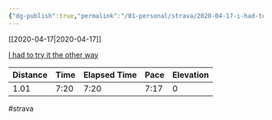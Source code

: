 ```yaml
---
{"dg-publish":true,"permalink":"/01-personal/strava/2020-04-17-i-had-to-try-it-the-other-way/"}
---
```



[[2020-04-17\|2020-04-17]]

[I had to try it the other way](https://www.strava.com/activities/3313782497)

| Distance | Time | Elapsed Time | Pace | Elevation |
| -------- | ---- | ------------ | ---- | --------- |
| 1.01     | 7:20 | 7:20         | 7:17 | 0         |




#strava
